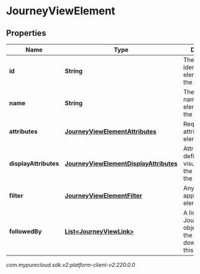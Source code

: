 # JourneyViewElement


## Properties

| Name | Type | Description | Notes |
| ------------ | ------------- | ------------- | ------------- |
| **id** | **String** | The unique identifier of the element within the elements list |  |
| **name** | **String** | The unique name of the element within the view |  |
| **attributes** | [**JourneyViewElementAttributes**](JourneyViewElementAttributes) | Required attributes of the element |  |
| **displayAttributes** | [**JourneyViewElementDisplayAttributes**](JourneyViewElementDisplayAttributes) | Attributes that defines the visualization of the element in the journey view |  [optional] |
| **filter** | [**JourneyViewElementFilter**](JourneyViewElementFilter) | Any filters applied to this element |  [optional] |
| **followedBy** | [**List&lt;JourneyViewLink&gt;**](JourneyViewLink) | A list of JourneyViewLink objects, listing the elements downstream of this element |  [optional] |




_com.mypurecloud.sdk.v2:platform-client-v2:220.0.0_
